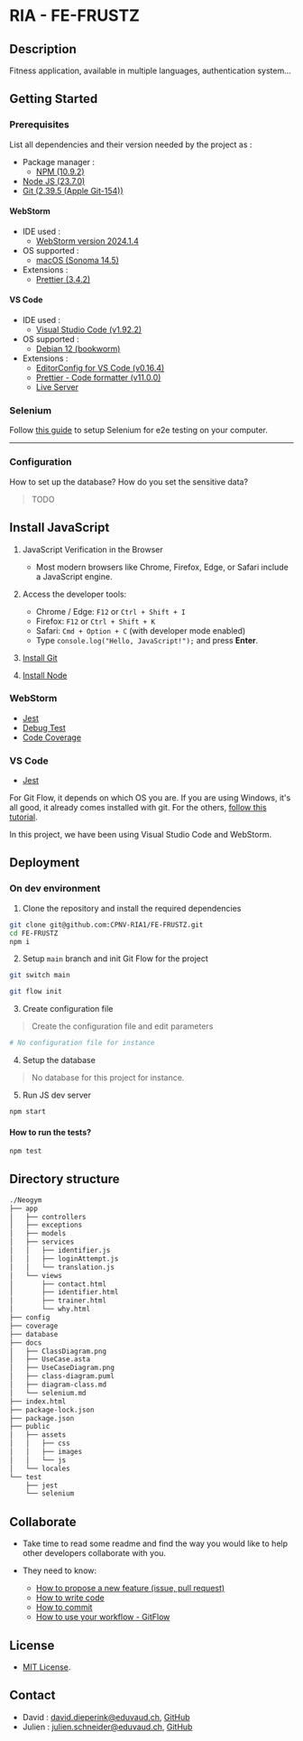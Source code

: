 # RIA - FE-FRUSTZ

## Description

Fitness application, available in multiple languages, authentication system...

## Getting Started

### Prerequisites

List all dependencies and their version needed by the project as :

-   Package manager :
    -   [NPM (10.9.2)](https://docs.npmjs.com/try-the-latest-stable-version-of-npm)
-   [Node JS (23.7.0)](https://nodejs.org/en/download)
-   [Git (2.39.5 (Apple Git-154))](https://git-scm.com/)

#### WebStorm

-   IDE used :
    -   [WebStorm version 2024.1.4](https://www.jetbrains.com/webstorm/)
-   OS supported :
    -   [macOS (Sonoma 14.5)](https://www.iclarified.com/91544/where-to-download-macos-sonoma)
-   Extensions :
    -   [Prettier (3.4.2)](https://prettier.io/docs/webstorm)

#### VS Code

-   IDE used :
    -   [Visual Studio Code (v1.92.2)](https://code.visualstudio.com/updates/v1_92)
-   OS supported :
    -   [Debian 12 (bookworm)](https://www.debian.org/releases/bullseye/debian-installer/index)
-   Extensions :
    -   [EditorConfig for VS Code (v0.16.4)](https://marketplace.visualstudio.com/items?itemName=EditorConfig.EditorConfig)
    -   [Prettier - Code formatter (v11.0.0)](https://marketplace.visualstudio.com/items?itemName=esbenp.prettier-vscode)
    -   [Live Server](https://marketplace.visualstudio.com/items?itemName=ritwickdey.LiveServer)

### Selenium

Follow [this guide](docs/selenium.md) to setup Selenium for e2e testing on your computer.

---

### Configuration

How to set up the database? How do you set the sensitive data?

> TODO

## Install JavaScript

1. JavaScript Verification in the Browser
    - Most modern browsers like Chrome, Firefox, Edge, or Safari include a JavaScript engine.
2. Access the developer tools:

    - Chrome / Edge: `F12` or `Ctrl + Shift + I`
    - Firefox: `F12` or `Ctrl + Shift + K`
    - Safari: `Cmd + Option + C` (with developer mode enabled)
    - Type `console.log("Hello, JavaScript!");` and press **Enter**.

3. [Install Git](https://git-scm.com/book/en/v2/Getting-Started-Installing-Git)
4. [Install Node](https://nodejs.org/fr/download)

### WebStorm

-   [Jest](https://www.jetbrains.com/help/webstorm/running-unit-tests-on-jest.html#ws_node_test_docker)
-   [Debug Test](https://www.jetbrains.com/help/webstorm/running-unit-tests-on-jest.html#ws_jest_debugging_tests)
-   [Code Coverage](https://www.jetbrains.com/help/webstorm/running-unit-tests-on-jest.html#ws_jest_code_coverage)

### VS Code

-   [Jest](https://marketplace.visualstudio.com/items?itemName=Orta.vscode-jest)

For Git Flow, it depends on which OS you are. If you are using Windows, it's all good, it already comes installed with git. For the others, [follow this tutorial](https://skoch.github.io/Git-Workflow/).

In this project, we have been using Visual Studio Code and WebStorm.

## Deployment

### On dev environment

1. Clone the repository and install the required dependencies

```bash
git clone git@github.com:CPNV-RIA1/FE-FRUSTZ.git
cd FE-FRUSTZ
npm i
```

2. Setup `main` branch and init Git Flow for the project

```bash
git switch main

git flow init
```

3. Create configuration file

> Create the configuration file and edit parameters

```bash
# No configuration file for instance
```

4. Setup the database

> No database for this project for instance.

5. Run JS dev server

```bash
npm start
```

#### How to run the tests?
```bash
npm test
```


## Directory structure

```bash
./Neogym
├── app
│   ├── controllers
│   ├── exceptions
│   ├── models
│   ├── services
│   │   ├── identifier.js
│   │   ├── loginAttempt.js
│   │   └── translation.js
│   └── views
│       ├── contact.html
│       ├── identifier.html
│       ├── trainer.html
│       └── why.html
├── config
├── coverage
├── database
├── docs
│   ├── ClassDiagram.png
│   ├── UseCase.asta
│   ├── UseCaseDiagram.png
│   ├── class-diagram.puml
│   ├── diagram-class.md
│   └── selenium.md
├── index.html
├── package-lock.json
├── package.json
├── public
│   ├── assets
│   │   ├── css
│   │   ├── images
│   │   └── js
│   └── locales
└── test
    ├── jest
    └── selenium
```

## Collaborate

-   Take time to read some readme and find the way you would like to help other developers collaborate with you.

-   They need to know:
    -   [How to propose a new feature (issue, pull request)](https://github.com/CPNV-RIA1/FE-FRUSTZ/issues/new)
    -   [How to write code](https://ecma-international.org/)
    -   [How to commit](https://www.conventionalcommits.org/en/v1.0.0/)
    -   [How to use your workflow - GitFlow](https://nvie.com/posts/a-successful-git-branching-model/)

## License

-   [MIT License](LICENSE).

## Contact

-   David : <david.dieperink@eduvaud.ch>, [GitHub](https://github.com/dieperid)
-   Julien : <julien.schneider@eduvaud.ch>, [GitHub](https://github.com/T5uy0)
